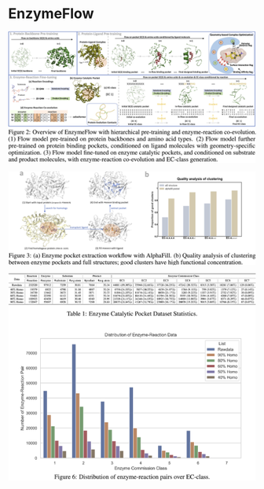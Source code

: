 # EnzymeFlow

![enzymeflow](./image/enzymeflow.jpg)

![pocket](./image/pocket.jpg)

![distribution](./image/distribution.jpg)

